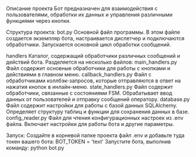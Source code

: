 Описание проекта
Бот предназначен для взаимодействия с пользователями, обработки их данных и управления различными функциями через кнопки.

Структура проекта:
bot.py
Основной файл программы. В этом файле создается экземпляр бота, настраивается диспетчер и подключаются обработчики. Запускается основной цикл обработки сообщений.

handlers
Каталог, содержащий обработчики различных сообщений и действий бота. Разделяется на несколько файлов:
main_handlers.py
Файл содержит основные обработчики для работы с кнопками и действиями в главном меню.
callback_handlers.py
Файл с обработчиками коллбэк-запросов, которые отправляются в ответ на нажатия кнопок в инлайн-меню.
state_handlers.py
Файл содержит обработчики, связанные с состояниями FSM. Обрабатывает ввод данных от пользователей и отправку сообщений оператору.
database.py
Файл содержит настройки для работы с базой данных SQLAlchemy. Определяет структуру таблиц и функции для сохранения данных в базе.
config_reader.py
Файл для чтения конфигурационных настроек из .env файла. Включает настройки для работы бота и другие параметры.

Запуск:
Создайте в корневой папке проекта файл .env и добавьте туда токен вашего бота:
BOT_TOKEN = 'text'
Запустите бота, выполнив команду:
python bot.py